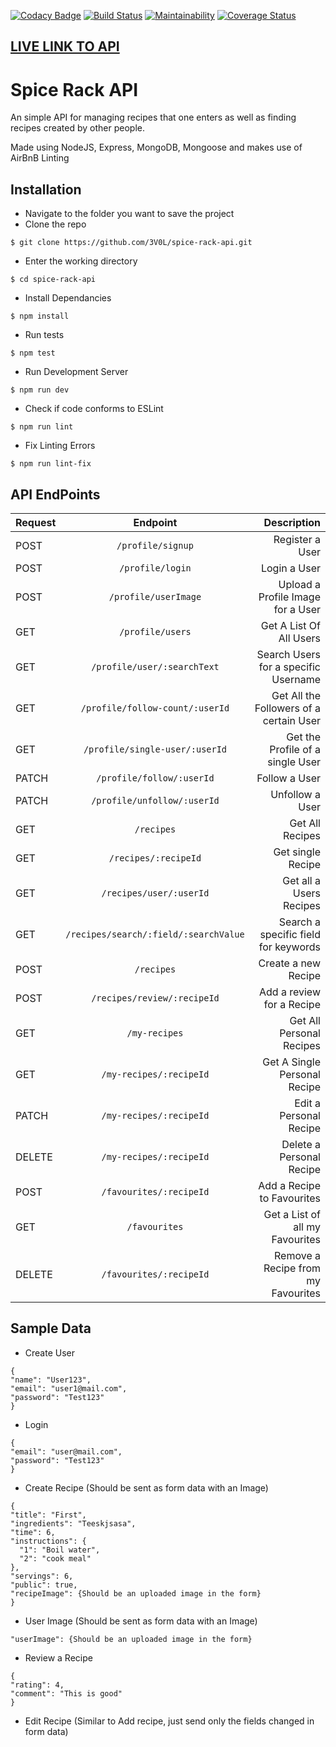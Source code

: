 [![Codacy Badge](https://api.codacy.com/project/badge/Grade/33272cbdec92454bb3a4335e533cabfe)](https://www.codacy.com/app/3V0L/spice-rack-api?utm_source=github.com&amp;utm_medium=referral&amp;utm_content=3V0L/spice-rack-api&amp;utm_campaign=Badge_Grade) [![Build Status](https://travis-ci.com/3V0L/spice-rack-api.svg?branch=develop)](https://travis-ci.com/3V0L/spice-rack-api) [![Maintainability](https://api.codeclimate.com/v1/badges/912876bfa551fa40d49a/maintainability)](https://codeclimate.com/github/3V0L/spice-rack-api/maintainability) <a href='https://coveralls.io/github/3V0L/spice-rack-api?branch=develop'><img src='https://coveralls.io/repos/github/3V0L/spice-rack-api/badge.svg?branch=develop' alt='Coverage Status' /></a>

## [LIVE LINK TO API](https://api-spice-rack.herokuapp.com)

# Spice Rack API
An simple API for managing recipes that one enters as well as finding recipes created by other people.

Made using NodeJS, Express, MongoDB, Mongoose and makes use of AirBnB Linting

## Installation
- Navigate to the folder you want to save the project
- Clone the repo
```
$ git clone https://github.com/3V0L/spice-rack-api.git
```
- Enter the working directory
```
$ cd spice-rack-api
```
- Install Dependancies
```
$ npm install
```
- Run tests
```
$ npm test
```
- Run Development Server
```
$ npm run dev
```
- Check if code conforms to ESLint
```
$ npm run lint
```
- Fix Linting Errors
```
$ npm run lint-fix
```


## API EndPoints
| Request        | Endpoint           | Description  |
| ------------- |:-------------:| -----:|
| POST | `/profile/signup` | Register a User |
| POST | `/profile/login` |   Login a User |
| POST | `/profile/userImage` |   Upload a Profile Image for a User |
| GET | `/profile/users` |   Get A List Of All Users |
| GET | `/profile/user/:searchText` |   Search Users for a specific Username |
| GET | `/profile/follow-count/:userId` |   Get All the Followers of a certain User |
| GET | `/profile/single-user/:userId` |   Get the Profile of a single User |
| PATCH | `/profile/follow/:userId` |   Follow a User |
| PATCH | `/profile/unfollow/:userId` |   Unfollow a User |
| GET | `/recipes` |   Get All Recipes |
| GET | `/recipes/:recipeId` |   Get single Recipe |
| GET | `/recipes/user/:userId` |   Get all a Users Recipes |
| GET | `/recipes/search/:field/:searchValue` |   Search a specific field for keywords |
| POST | `/recipes` |   Create a new Recipe |
| POST | `/recipes/review/:recipeId` |   Add a review for a Recipe |
| GET | `/my-recipes` |   Get All Personal Recipes |
| GET | `/my-recipes/:recipeId` |   Get A Single Personal Recipe |
| PATCH | `/my-recipes/:recipeId` |   Edit a Personal Recipe |
| DELETE | `/my-recipes/:recipeId` |   Delete a Personal Recipe |
| POST | `/favourites/:recipeId` |   Add a Recipe to Favourites |
| GET | `/favourites` |   Get a List of all my Favourites |
| DELETE | `/favourites/:recipeId` |   Remove a Recipe from my Favourites |


## Sample Data
- Create User
```
{
"name": "User123",
"email": "user1@mail.com",
"password": "Test123"
}
```
- Login
```
{
"email": "user@mail.com",
"password": "Test123"
}
```
- Create Recipe (Should be sent as form data with an Image)
```
{
"title": "First",
"ingredients": "Teeskjsasa",
"time": 6,
"instructions": {
  "1": "Boil water",
  "2": "cook meal"
},
"servings": 6,
"public": true,
"recipeImage": {Should be an uploaded image in the form}
}
```
- User Image (Should be sent as form data with an Image)
```
"userImage": {Should be an uploaded image in the form}
```
- Review a Recipe
```
{
"rating": 4,
"comment": "This is good"
}
```
- Edit Recipe (Similar to Add recipe, just send only the fields changed in form data)

